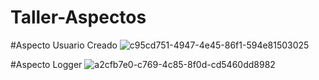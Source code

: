# Taller-Aspectos

#Aspecto Usuario Creado
![c95cd751-4947-4e45-86f1-594e81503025](https://user-images.githubusercontent.com/60304947/85174181-78a2bd80-b23a-11ea-832c-d38094269a7b.jpeg)

#Aspecto Logger
![a2cfb7e0-c769-4c85-8f0d-cd5460dd8982](https://user-images.githubusercontent.com/60304947/85174186-7a6c8100-b23a-11ea-9a55-7ba91ad6ad22.jpeg)



